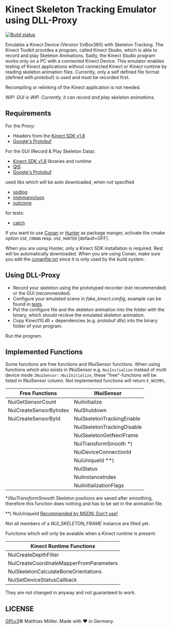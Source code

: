 ﻿# Kinect Skeleton Tracking Emulator using DLL-Proxy

[![Build status](https://ci.appveyor.com/api/projects/status/or1c1gl2kpycc2i9?svg=true)](https://ci.appveyor.com/project/TinyTinni/kinectfaker)


Emulates a Kinect Device (Version 1/xBox360) with Skeleton Tracking.
The Kinect Toolkit provides a program, called Kinect Studio, which is able to record
and play Skeleton Animations. Sadly, the Kinect Studio program works only
on a PC with a connected Kinect Device.
This emulator enables testing of Kinect applications without connected Kinect 
or Kinect runtime by reading skeleton animation files.
Currently, only a self defined file format (defined with protobuf) is used and
must be recorded first.

Recompiling or relinking of the Kinect application is not needed.

_WIP: GUI is WIP. Currently, it can record and play skeleton animations._

## Requirements
For the Proxy:
- Headers from the [Kinect SDK v1.8](https://www.microsoft.com/en-us/download/details.aspx?id=40278) 
- [Google's Protobuf](https://github.com/google/protobuf)

For the GUI (Record & Play Skeleton Data):
- [Kinect SDK v1.8](https://www.microsoft.com/en-us/download/details.aspx?id=40278) libraries and runtime
- [Qt5](https://www.qt.io/)  
- [Google's Protobuf](https://github.com/google/protobuf)


used libs which will be auto downloaded, when not specified
- [spdlog](https://github.com/gabime/spdlog)
- [nlohmann/json](https://github.com/nlohmann/json)
- [outcome](https://github.com/ned14/outcome)

for tests:
- [catch](https://github.com/philsquared/Catch)

If you want to use [Conan](https://www.conan.io/) or [Hunter](https://github.com/ruslo/hunter)
as package manger, activate the cmake option `USE_CONAN` resp. `USE_HUNTER` [default=OFF].

When you are using Hunter, only a Kinect SDK installation is required. Rest will be automatically downloaded.
When you are using Conan, make sure you edit the [conanfile.txt](./conanfile.txt) since it is only used by the build system.


## Using DLL-Proxy
- Record your skeleton using the prototyped recorder (not recommended) or the GUI (recommended).
- Configure your emulated scene in _fake_kinect.config_, example can be found in [tests](.tests/fake_kinect.config).
- Put the configure file and the skeleton animation into the folder with the binary, which should recieve the emulated
skeleton animation.
- Copy Kinect10.dll + dependencies (e.g. protobuf dlls) into the binary folder of your program.

Run the program.

## Implemented Functions
Some functions are free functions and INuiSensor functions.
When using functions which also exists in INuiSensor e.g. `NuiInitialize` instead of multi device mode `INuiSensor::NuiInitialize`,
these "free"-functions will be listed in INuiSensor column.
Not implemented functions will return `E_NOIMPL`.


| Free Functions        | INuiSensor        |
|---------------------- |-------------------|
|NuiGetSensorCount      |NuiInitialize
|NuiCreateSensorByIndex |NuiShutdown
|NuiCreateSensorById    |NuiSkeletonTrackingEnable 
|                       |NuiSkeletonTrackingDisable
|                       |NuiSkeletonGetNextFrame 
|                       |NuiTransformSmooth *) 
|                       |NuiDeviceConnectionId 
|                       |NuiUniqueId **) 
|                       |NuiStatus 
|                       |NuiInstanceIndex
|                       |NuiInitializationFlags

*)_NuiTransformSmooth_ Skeleton positions are saved after smoothing, therefore this function does nothing and has to be set in the animation file. 

**) _NuiUniqueId_ [Recommended by MSDN: Don't use!](https://msdn.microsoft.com/en-us/library/hh973101.aspx)

Not all members of a _NUI_SKELETON_FRAME_ instance are filled yet.

Functions which will only be avaiable when a Kinect runtime is present:

| Kinect Runtime Functions  |
|---------------------------|
|NuiCreateDepthFilter       |
|NuiCreateCoordinateMapperFromParameters|
|NuiSkeletonCalculateBoneOrientations|
|NuiSetDeviceStatusCallback|

They are not changed in anyway and not guaranteed to work.

## LICENSE
[GPLv3](./License)© Matthias Möller. Made with ♥ in Germany.
